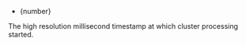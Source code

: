 <!-- YAML
added: v8.5.0
-->

* {number}

The high resolution millisecond timestamp at which cluster processing started.

